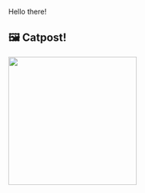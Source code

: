 Hello there!



## 🖼️ Catpost!

<sub>
    <img src="https://cdn2.thecatapi.com/images/d7p.jpg" height="256">
</sub>

